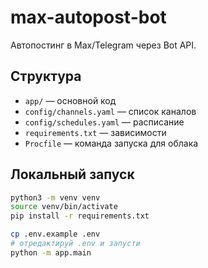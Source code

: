 # max-autopost-bot

Автопостинг в Max/Telegram через Bot API.

## Структура
- `app/` — основной код
- `config/channels.yaml` — список каналов
- `config/schedules.yaml` — расписание
- `requirements.txt` — зависимости
- `Procfile` — команда запуска для облака

## Локальный запуск
```bash
python3 -m venv venv
source venv/bin/activate
pip install -r requirements.txt

cp .env.example .env
# отредактируй .env и запусти
python -m app.main

